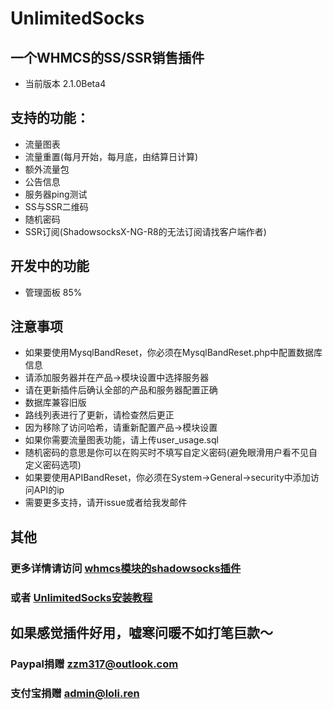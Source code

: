 # UnlimitedSocks
## 一个WHMCS的SS/SSR销售插件
* 当前版本 2.1.0Beta4

## 支持的功能：
* 流量图表
* 流量重置(每月开始，每月底，由结算日计算)
* 额外流量包
* 公告信息
* 服务器ping测试
* SS与SSR二维码
* 随机密码
* SSR订阅(ShadowsocksX-NG-R8的无法订阅请找客户端作者)

## 开发中的功能  
* 管理面板 85%

## 注意事项
* 如果要使用MysqlBandReset，你必须在MysqlBandReset.php中配置数据库信息
* 请添加服务器并在产品->模块设置中选择服务器
* 请在更新插件后确认全部的产品和服务器配置正确
* 数据库兼容旧版
* 路线列表进行了更新，请检查然后更正
* 因为移除了访问哈希，请重新配置产品->模块设置
* 如果你需要流量图表功能，请上传user_usage.sql
* 随机密码的意思是你可以在购买时不填写自定义密码(避免眼滑用户看不见自定义密码选项)
* 如果要使用APIBandReset，你必须在System->General->security中添加访问API的ip
* 需要更多支持，请开issue或者给我发邮件

## 其他
### 更多详情请访问 [whmcs模块的shadowsocks插件](http://www.mak-blog.com/whmcs-shadowsocks-plugin.html)
### 或者 [UnlimitedSocks安装教程](http://www.loli.ren/index.php/2017/07/24/unlimitedsocks%E5%AE%89%E8%A3%85%E6%96%B9%E6%B3%95/)

## 如果感觉插件好用，嘘寒问暖不如打笔巨款～
### Paypal捐赠 zzm317@outlook.com
### 支付宝捐赠 admin@loli.ren
